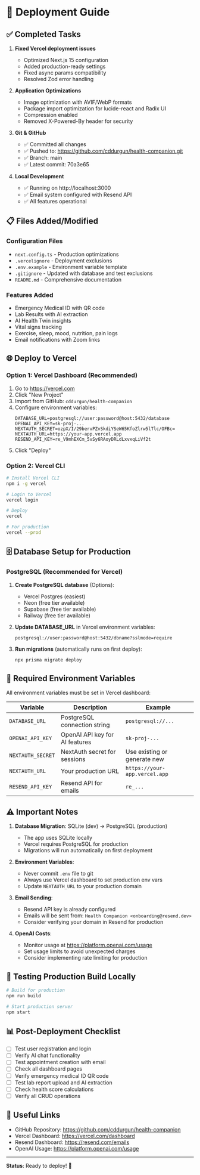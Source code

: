 # 🚀 Deployment Guide

## ✅ Completed Tasks

1. **Fixed Vercel deployment issues**
   - Optimized Next.js 15 configuration
   - Added production-ready settings
   - Fixed async params compatibility
   - Resolved Zod error handling

2. **Application Optimizations**
   - Image optimization with AVIF/WebP formats
   - Package import optimization for lucide-react and Radix UI
   - Compression enabled
   - Removed X-Powered-By header for security

3. **Git & GitHub**
   - ✅ Committed all changes
   - ✅ Pushed to: https://github.com/cddurgun/health-companion.git
   - ✅ Branch: main
   - ✅ Latest commit: 70a3e65

4. **Local Development**
   - ✅ Running on http://localhost:3000
   - ✅ Email system configured with Resend API
   - ✅ All features operational

## 📋 Files Added/Modified

### Configuration Files
- `next.config.ts` - Production optimizations
- `.vercelignore` - Deployment exclusions
- `.env.example` - Environment variable template
- `.gitignore` - Updated with database and test exclusions
- `README.md` - Comprehensive documentation

### Features Added
- Emergency Medical ID with QR code
- Lab Results with AI extraction
- AI Health Twin insights
- Vital signs tracking
- Exercise, sleep, mood, nutrition, pain logs
- Email notifications with Zoom links

## 🌐 Deploy to Vercel

### Option 1: Vercel Dashboard (Recommended)

1. Go to https://vercel.com
2. Click "New Project"
3. Import from GitHub: `cddurgun/health-companion`
4. Configure environment variables:
   ```
   DATABASE_URL=postgresql://user:password@host:5432/database
   OPENAI_API_KEY=sk-proj-...
   NEXTAUTH_SECRET=ozpX/I/29bervPZvSkdiYSeW65KfoZlrw5lTlc/OFBc=
   NEXTAUTH_URL=https://your-app.vercel.app
   RESEND_API_KEY=re_V9mhEXCm_5vSy6RAoyDRLdLxvxqLiVf2t
   ```
5. Click "Deploy"

### Option 2: Vercel CLI

```bash
# Install Vercel CLI
npm i -g vercel

# Login to Vercel
vercel login

# Deploy
vercel

# For production
vercel --prod
```

## 🗄️ Database Setup for Production

### PostgreSQL (Recommended for Vercel)

1. **Create PostgreSQL database** (Options):
   - Vercel Postgres (easiest)
   - Neon (free tier available)
   - Supabase (free tier available)
   - Railway (free tier available)

2. **Update DATABASE_URL** in Vercel environment variables:
   ```
   postgresql://user:password@host:5432/dbname?sslmode=require
   ```

3. **Run migrations** (automatically runs on first deploy):
   ```bash
   npx prisma migrate deploy
   ```

## 🔑 Required Environment Variables

All environment variables must be set in Vercel dashboard:

| Variable | Description | Example |
|----------|-------------|---------|
| `DATABASE_URL` | PostgreSQL connection string | `postgresql://...` |
| `OPENAI_API_KEY` | OpenAI API key for AI features | `sk-proj-...` |
| `NEXTAUTH_SECRET` | NextAuth secret for sessions | Use existing or generate new |
| `NEXTAUTH_URL` | Your production URL | `https://your-app.vercel.app` |
| `RESEND_API_KEY` | Resend API for emails | `re_...` |

## ⚠️ Important Notes

1. **Database Migration**: SQLite (dev) → PostgreSQL (production)
   - The app uses SQLite locally
   - Vercel requires PostgreSQL for production
   - Migrations will run automatically on first deployment

2. **Environment Variables**: 
   - Never commit `.env` file to git
   - Always use Vercel dashboard to set production env vars
   - Update `NEXTAUTH_URL` to your production domain

3. **Email Sending**:
   - Resend API key is already configured
   - Emails will be sent from: `Health Companion <onboarding@resend.dev>`
   - Consider verifying your domain in Resend for production

4. **OpenAI Costs**:
   - Monitor usage at https://platform.openai.com/usage
   - Set usage limits to avoid unexpected charges
   - Consider implementing rate limiting for production

## 🧪 Testing Production Build Locally

```bash
# Build for production
npm run build

# Start production server
npm start
```

## 📊 Post-Deployment Checklist

- [ ] Test user registration and login
- [ ] Verify AI chat functionality
- [ ] Test appointment creation with email
- [ ] Check all dashboard pages
- [ ] Verify emergency medical ID QR code
- [ ] Test lab report upload and AI extraction
- [ ] Check health score calculations
- [ ] Verify all CRUD operations

## 🔗 Useful Links

- GitHub Repository: https://github.com/cddurgun/health-companion
- Vercel Dashboard: https://vercel.com/dashboard
- Resend Dashboard: https://resend.com/emails
- OpenAI Usage: https://platform.openai.com/usage

---

**Status**: Ready to deploy! 🎉

